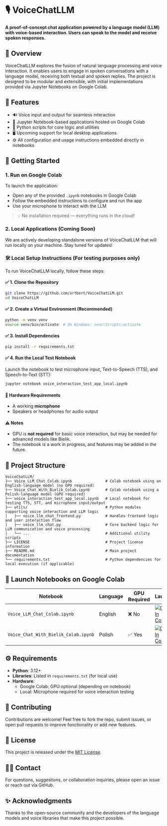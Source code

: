 # 🎙️ VoiceChatLLM

**A proof-of-concept chat application powered by a language model (LLM) with voice-based interaction. Users can speak to the model and receive spoken responses.**



## 📌 Overview

VoiceChatLLM explores the fusion of natural language processing and voice interaction. It enables users to engage in spoken conversations with a language model, receiving both textual and spoken replies. The project is designed to be modular and extensible, with initial implementations provided via Jupyter Notebooks on Google Colab.



## 🧠 Features

- 🔊 Voice input and output for seamless interaction
- 🧾 Jupyter Notebook-based applications hosted on Google Colab
- 🐍 Python scripts for core logic and utilities
- 🖥️ Upcoming support for local desktop applications
- ⚙️ All configuration and usage instructions embedded directly in notebooks



## 🚀 Getting Started

### 1. Run on Google Colab

To launch the application:

- Open any of the provided `.ipynb` notebooks in Google Colab
- Follow the embedded instructions to configure and run the app
- Use your microphone to interact with the LLM

> 💡 No installation required — everything runs in the cloud!

### 2. Local Applications (Coming Soon)

We are actively developing standalone versions of VoiceChatLLM that will run locally on your machine. Stay tuned for updates!

### 🛠️ Local Setup Instructions (For testing purposes only)

To run VoiceChatLLM locally, follow these steps:

#### ✅ 1. Clone the Repository

```bash
git clone https://github.com/artbert/VoiceChatLLM.git
cd VoiceChatLLM
```


#### ✅ 2. Create a Virtual Environment (Recommended)

```bash
python -m venv venv
source venv/bin/activate  # On Windows: venv\Scripts\activate
```



#### ✅ 3. Install Dependencies

```bash
pip install -r requirements.txt
```



#### ✅ 4. Run the Local Test Notebook

Launch the notebook to test microphone input, Text-to-Speech (TTS), and Speech-to-Text (STT):

```bash
jupyter notebook voice_interaction_test_app_local.ipynb
```



#### 🎤 Hardware Requirements

- A working **microphone**
- Speakers or headphones for audio output



#### ⚠️ Notes
- GPU is **not required** for basic voice interaction, but may be needed for advanced models like Bielik.
- The notebook is a work in progress, and features may be added in the future.



## 📂 Project Structure

```plaintext
VoiceChatLLM/
├── Voice_LLM_Chat_Colab.ipynb               # Colab notebook using an English-language model (no GPU required)
├── Voice_Chat_With_Bielik_Colab.ipynb       # Colab notebook using a Polish-language model (GPU required)
├── voice_interaction_test_app_local.ipynb   # Local notebook for testing TTS, STT, and microphone input/output
├── utils/                                   # Python modules supporting voice interaction and LLM logic
│   ├── voice_llm_chat_frontend.py           # Handles frontend logic and user interaction flow
│   ├── voice_llm_chat.py                    # Core backend logic for LLM communication and voice processing
│   └── ...                                  # Additional utility scripts
├── LICENSE                                  # Project license information
├── README.md                                # Main project documentation
└── requirements.txt                         # Python dependencies for local execution (if applicable)
```



## 🔗 Launch Notebooks on Google Colab

| Notebook | Language | GPU Required | Launch |
|----------|----------|--------------|--------|
| `Voice_LLM_Chat_Colab.ipynb` | English | ❌ No | [![Open In Colab](https://colab.research.google.com/assets/colab-badge.svg)](https://colab.research.google.com/github/artbert/VoiceChatLLM/blob/main/Voice_LLM_Chat_Colab.ipynb) |
| `Voice_Chat_With_Bielik_Colab.ipynb` | Polish | ✅ Yes | [![Open In Colab](https://colab.research.google.com/assets/colab-badge.svg)](https://colab.research.google.com/github/artbert/VoiceChatLLM/blob/main/Voice_Chat_With_Bielik_Colab.ipynb) |



## ⚙️ Requirements

- **Python**: 3.12+
- **Libraries**: Listed in `requirements.txt` (for local use)
- **Hardware**:
  - Google Colab: GPU optional (depending on notebook)
  - Local: Microphone required for voice interaction testing



## 📣 Contributing

Contributions are welcome! Feel free to fork the repo, submit issues, or open pull requests to improve functionality or add new features.



## 📄 License

This project is released under the [MIT License](LICENSE).



## 🙋‍♂️ Contact

For questions, suggestions, or collaboration inquiries, please open an issue or reach out via GitHub.



## ✨ Acknowledgments

Thanks to the open-source community and the developers of the language models and voice libraries that make this project possible.
